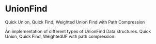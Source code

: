 # UnionFind
Quick Union, Quick Find, Weighted Union Find with Path Compression

An implementation of different types of UnionFind Data structures. 
Quick Union, Quick Find, WeightedUF with path compression.

